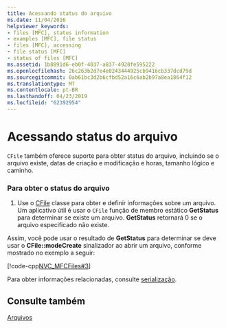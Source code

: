 ```yaml
---
title: Acessando status do arquivo
ms.date: 11/04/2016
helpviewer_keywords:
- files [MFC], status information
- examples [MFC], file status
- files [MFC], accessing
- file status [MFC]
- status of files [MFC]
ms.assetid: 1b8891d6-eb0f-4037-a837-4928fe595222
ms.openlocfilehash: 26c263b2d7e4e0243444925cb9416cb337dcd79d
ms.sourcegitcommit: 0ab61bc3d2b6cfbd52a16c6ab2b97a8ea1864f12
ms.translationtype: MT
ms.contentlocale: pt-BR
ms.lasthandoff: 04/23/2019
ms.locfileid: "62392954"
---
```

# <a name="accessing-file-status"></a>Acessando status do arquivo

`CFile` também oferece suporte para obter status do arquivo, incluindo se o arquivo existe, datas de criação e modificação e horas, tamanho lógico e caminho.

### <a name="to-get-file-status"></a>Para obter o status do arquivo

1. Use o [CFile](../mfc/reference/cfile-class.md) classe para obter e definir informações sobre um arquivo. Um aplicativo útil é usar o `CFile` função de membro estático **GetStatus** para determinar se existe um arquivo. **GetStatus** retornará 0 se o arquivo especificado não existe.

Assim, você pode usar o resultado de **GetStatus** para determinar se deve usar o **CFile::modeCreate** sinalizador ao abrir um arquivo, conforme mostrado no exemplo a seguir:

[!code-cpp[NVC_MFCFiles#3](../atl-mfc-shared/reference/codesnippet/cpp/accessing-file-status_1.cpp)]

Para obter informações relacionadas, consulte [serialização](../mfc/serialization-in-mfc.md).

## <a name="see-also"></a>Consulte também

[Arquivos](../mfc/files-in-mfc.md)
